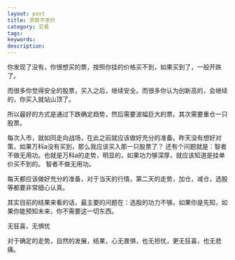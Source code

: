 ```yaml
---
layout: post
title: 求势不求价
category: 交易
tags: 
keywords: 
description: 
---
```



你发现了没有，你很想买的票，按照你挂的价格买不到，如果买到了，一般开跌了。

而很多你觉得安全的股票，买入之后，继续安全。而很多你认为创新高的，会继续的，你买入就站山顶了。

所以最好的方式是通过下跌确定趋势，然后需要波幅巨大的票。其次需要重仓一只股票。


每次入市，就如同走向战场，在此之前就应该做好充分的准备。昨天没有想好对策，如果万科a没有买到，那么我应该买入那一只股票了？
还有个问题就是：智者不做无用功。也就是万科a的走势，明显的，如果功力够深厚，就应该知道是挂单价买不到的。
智者不做无用功。

每天都应该做好充分的准备，对于当天的行情，第二天的走势，加仓，减仓，选股等都要非常细心认真。


其实目前的结果来看的话，最主要的问题在：选股的功力不够。如果你是先知，如果你能预知未来，你不需要这一切东西。

无狂喜，无惧忧

对于确定的走势，自然的发展，结果，心无畏惧，也无担忧，更无狂喜，也无悲痛。
